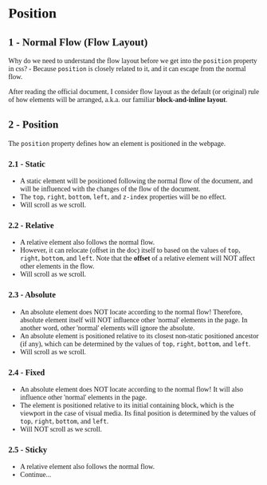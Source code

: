 <body style="font-family: serif"></body>

# Position

## 1 - Normal Flow (Flow Layout)

Why do we need to understand the flow layout before we get into the `position` property in css? - Because `position` is
closely related to it, and it can escape from the normal flow.

After reading the official document, I consider flow layout as the default (or original) rule of how elements will be
arranged, a.k.a. our familiar **block-and-inline layout**.

## 2 - Position

The `position` property defines how an element is positioned in the webpage.

### 2.1 - Static

* A static element will be positioned following the normal flow of the document, and will be influenced with the changes
  of the flow of the document.
* The `top`, `right`, `bottom`, `left`, and `z-index` properties will be no effect.
* Will scroll as we scroll.

### 2.2 - Relative

* A relative element also follows the normal flow.
* However, it can relocate (offset in the doc) itself to based on the values of `top`, `right`, `bottom`, and `left`.
  Note that the **offset** of a relative element will NOT affect other elements in the flow.
* Will scroll as we scroll.

### 2.3 - Absolute

* An absolute element does NOT locate according to the normal flow! Therefore, absolute element itself will NOT influence other 'normal' elements in
  the page. In another word, other 'normal' elements will ignore the absolute.
* An absolute element is positioned relative to its closest non-static positioned ancestor (if any), which can be determined by the
  values of `top`, `right`, `bottom`, and `left`.
* Will scroll as we scroll.

### 2.4 - Fixed

* An absolute element does NOT locate according to the normal flow! It will also influence other 'normal' elements in
  the page.
* The element is positioned relative to its initial containing block, which is the viewport in the case of visual media.
  Its final position is determined by the values of `top`, `right`, `bottom`, and `left`.
* Will NOT scroll as we scroll.

### 2.5 - Sticky
* A relative element also follows the normal flow.
* Continue...
